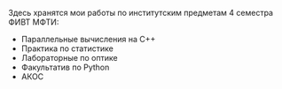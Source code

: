 
Здесь хранятся мои работы по институтским предметам 4 семестра ФИВТ МФТИ:
- Параллельные вычисления на C++
- Практика по статистике
- Лабораторные по оптике
- Факультатив по Python
- АКОС
